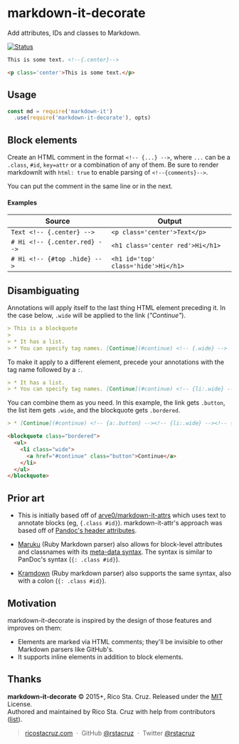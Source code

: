 # markdown-it-decorate

Add attributes, IDs and classes to Markdown.

[![Status](https://travis-ci.org/rstacruz/markdown-it-decorate.svg?branch=master)](https://travis-ci.org/rstacruz/markdown-it-decorate "See test builds")

```md
This is some text. <!--{.center}-->
```

```html
<p class='center'>This is some text.</p>
```

## Usage

```js
const md = require('markdown-it')
  .use(require('markdown-it-decorate'), opts)
```

## Block elements

Create an HTML comment in the format `<!-- {...} -->`, where `...` can be a `.class`, `#id`, `key=attr` or a combination of any of them. Be sure to render markdownIt with `html: true` to enable parsing of `<!--{comments}-->`.

You can put the comment in the same line or in the next.

#### Examples

| Source | Output |
|----|----|
| `Text <!-- {.center} -->` | `<p class='center'>Text</p>` |
| `# Hi <!-- {.center.red} -->` | `<h1 class='center red'>Hi</h1>` |
| `# Hi <!-- {#top .hide} -->` | `<h1 id='top' class='hide'>Hi</h1>` |

## Disambiguating

Annotations will apply itself to the last thing HTML element preceding it. In the case below, `.wide` will be applied to the link (*"Continue"*).

```md
> This is a blockquote
>
> * It has a list.
> * You can specify tag names. [Continue](#continue) <!-- {.wide} -->
```

To make it apply to a different element, precede your annotations with the tag name followed by a `:`.

```md
> * It has a list.
> * You can specify tag names. [Continue](#continue) <!-- {li:.wide} -->
```

You can combine them as you need. In this example, the link gets `.button`, the list item gets `.wide`, and the blockquote gets `.bordered`.

```md
> * [Continue](#continue) <!-- {a:.button} --><!-- {li:.wide} --><!-- {blockquote:.bordered} -->
```

```html
<blockquote class="bordered">
  <ul>
    <li class="wide">
      <a href="#continue" class="button">Continue</a>
    </li>
  </ul>
</blockquote>
```


## Prior art

* This is initially based off of [arve0/markdown-it-attrs](https://github.com/arve0/markdown-it-attrs) which uses text to annotate blocks (eg, `{.class #id}`). markdown-it-attr's approach was based off of [Pandoc's header attributes](http://pandoc.org/README.html#extension-header_attributes).

* [Maruku](http://maruku.rubyforge.org/) (Ruby Markdown parser) also allows for block-level attributes and classnames with its [meta-data syntax](http://maruku.rubyforge.org/proposal.html). The syntax is similar to PanDoc's syntax (`{: .class #id}`).

* [Kramdown](http://kramdown.gettalong.org/) (Ruby markdown parser) also supports the same syntax, also with a colon (`{: .class #id}`).

## Motivation
markdown-it-decorate is inspired by the design of those features and improves on them:

* Elements are marked via HTML comments; they'll be invisible to other Markdown parsers like GitHub's.
* It supports inline elements in addition to block elements.

## Thanks

**markdown-it-decorate** © 2015+, Rico Sta. Cruz. Released under the [MIT] License.<br>
Authored and maintained by Rico Sta. Cruz with help from contributors ([list][contributors]).

> [ricostacruz.com](http://ricostacruz.com) &nbsp;&middot;&nbsp;
> GitHub [@rstacruz](https://github.com/rstacruz) &nbsp;&middot;&nbsp;
> Twitter [@rstacruz](https://twitter.com/rstacruz)

[MIT]: http://mit-license.org/
[contributors]: http://github.com/rstacruz/markdown-it-decorate/contributors
